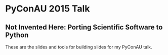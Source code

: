 # PyConAU 2015 Talk

## Not Invented Here: Porting Scientific Software to Python

These are the slides and tools for building slides for my PyConAU talk.

